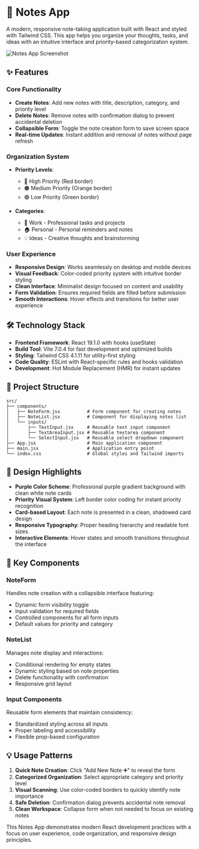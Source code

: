 # 📝 Notes App

A modern, responsive note-taking application built with React and styled with Tailwind CSS. This app helps you organize your thoughts, tasks, and ideas with an intuitive interface and priority-based categorization system.

![Notes App Screenshot](note-ui.png)

## ✨ Features

### Core Functionality
- **Create Notes**: Add new notes with title, description, category, and priority level
- **Delete Notes**: Remove notes with confirmation dialog to prevent accidental deletion
- **Collapsible Form**: Toggle the note creation form to save screen space
- **Real-time Updates**: Instant addition and removal of notes without page refresh

### Organization System
- **Priority Levels**: 
  - 🔴 High Priority (Red border)
  - 🟠 Medium Priority (Orange border) 
  - 🟢 Low Priority (Green border)

- **Categories**:
  - 📂 Work - Professional tasks and projects
  - 🏠 Personal - Personal reminders and notes
  - 💡 Ideas - Creative thoughts and brainstorming

### User Experience
- **Responsive Design**: Works seamlessly on desktop and mobile devices
- **Visual Feedback**: Color-coded priority system with intuitive border styling
- **Clean Interface**: Minimalist design focused on content and usability
- **Form Validation**: Ensures required fields are filled before submission
- **Smooth Interactions**: Hover effects and transitions for better user experience

## 🛠️ Technology Stack

- **Frontend Framework**: React 19.1.0 with hooks (useState)
- **Build Tool**: Vite 7.0.4 for fast development and optimized builds
- **Styling**: Tailwind CSS 4.1.11 for utility-first styling
- **Code Quality**: ESLint with React-specific rules and hooks validation
- **Development**: Hot Module Replacement (HMR) for instant updates

## 📁 Project Structure

```
src/
├── components/
│   ├── NoteForm.jsx          # Form component for creating notes
│   ├── NoteList.jsx          # Component for displaying notes list
│   └── inputs/
│       ├── TextInput.jsx     # Reusable text input component
│       ├── TextAreaInput.jsx # Reusable textarea component
│       └── SelectInput.jsx   # Reusable select dropdown component
├── App.jsx                   # Main application component
├── main.jsx                  # Application entry point
└── index.css                 # Global styles and Tailwind imports
```

## 🎨 Design Highlights

- **Purple Color Scheme**: Professional purple gradient background with clean white note cards
- **Priority Visual System**: Left border color coding for instant priority recognition
- **Card-based Layout**: Each note is presented in a clean, shadowed card design
- **Responsive Typography**: Proper heading hierarchy and readable font sizes
- **Interactive Elements**: Hover states and smooth transitions throughout the interface

## 🚀 Key Components

### NoteForm
Handles note creation with a collapsible interface featuring:
- Dynamic form visibility toggle
- Input validation for required fields
- Controlled components for all form inputs
- Default values for priority and category

### NoteList
Manages note display and interactions:
- Conditional rendering for empty states
- Dynamic styling based on note properties
- Delete functionality with confirmation
- Responsive grid layout

### Input Components
Reusable form elements that maintain consistency:
- Standardized styling across all inputs
- Proper labeling and accessibility
- Flexible prop-based configuration

## 💡 Usage Patterns

1. **Quick Note Creation**: Click "Add New Note ➕" to reveal the form
2. **Categorized Organization**: Select appropriate category and priority level
3. **Visual Scanning**: Use color-coded borders to quickly identify note importance
4. **Safe Deletion**: Confirmation dialog prevents accidental note removal
5. **Clean Workspace**: Collapse form when not needed to focus on existing notes

This Notes App demonstrates modern React development practices with a focus on user experience, code organization, and responsive design principles.